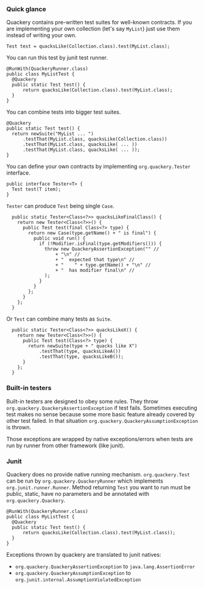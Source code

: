 
### Quick glance

Quackery contains pre-written test suites for well-known contracts.
If you are implementing your own collection (let's say `MyList`)
just use them instead of writing your own.

    Test test = quacksLike(Collection.class).test(MyList.class);

You can run this test by junit test runner.

    @RunWith(QuackeryRunner.class)
    public class MyListTest {
      @Quackery
      public static Test test() {
          return quacksLike(Collection.class).test(MyList.class);
      }
    }

You can combine tests into bigger test suites.

    @Quackery
    public static Test test() {
      return newSuite("MyList ... ")
          .testThat(MyList.class, quacksLike(Collection.class))
          .testThat(MyList.class, quacksLike( ... ))
          .testThat(MyList.class, quacksLike( ... ));
    }

You can define your own contracts by implementing `org.quackery.Tester` interface.

    public interface Tester<T> {
      Test test(T item);
    }

`Tester` can produce `Test` being single `Case`.

      public static Tester<Class<?>> quacksLikeFinalClass() {
        return new Tester<Class<?>>() {
          public Test test(final Class<?> type) {
            return new Case(type.getName() + " is final") {
              public void run() {
                if (!Modifier.isFinal(type.getModifiers())) {
                  throw new QuackeryAssertionException("" //
                      + "\n" //
                      + "  expected that type\n" //
                      + "    " + type.getName() + "\n" //
                      + "  has modifier final\n" //
                  );
                }
              }
            };
          }
        };
      }

Or `Test` can combine many tests as `Suite`.

      public static Tester<Class<?>> quacksLikeX() {
        return new Tester<Class<?>>() {
          public Test test(Class<?> type) {
            return newSuite(type + " quacks like X")
                .testThat(type, quacksLikeA())
                .testThat(type, quacksLikeB());
          }
        };
      }

### Built-in testers

Built-in testers are designed to obey some rules.
They throw `org.quackery.QuackeryAssertionException` if test fails.
Sometimes executing test makes no sense because some more basic feature already covered by other test failed.
In that situation `org.quackery.QuackeryAssumptionException` is thrown.

Those exceptions are wrapped by native exceptions/errors
when tests are run by runner from other framework (like junit).

### Junit

Quackery does no provide native running mechanism.
`org.quackery.Test` can be run by `org.quackery.QuackeryRunner` which implements `org.junit.runner.Runner`.
Method returning `Test` you want to run must be public, static, have no parameters and be annotated with `org.quackery.Quackery`.

    @RunWith(QuackeryRunner.class)
    public class MyListTest {
      @Quackery
      public static Test test() {
          return quacksLike(Collection.class).test(MyList.class));
      }
    }

Exceptions thrown by quackery are translated to junit natives:
  - `org.quackery.QuackeryAssertionException` to `java.lang.AssertionError`
  - `org.quackery.QuackeryAssumptionException` to `org.junit.internal.AssumptionViolatedException`
